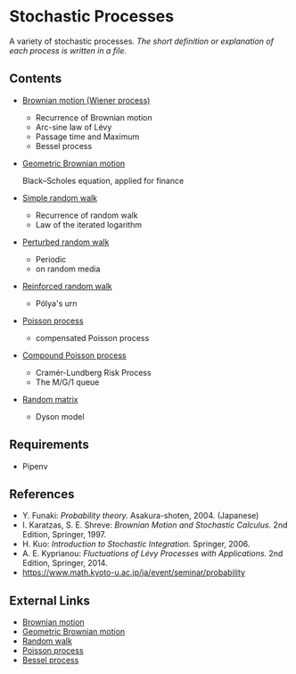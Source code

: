 # Stochastic Processes
A variety of stochastic processes.
*The short definition or explanation of each process is written in a file.*

## Contents
- [Brownian motion (Wiener process)](./processes/brownian-motion.ipynb)
  - Recurrence of Brownian motion
  - Arc-sine law of Lévy
  - Passage time and Maximum
  - Bessel process

- [Geometric Brownian motion](./processes/geometric-brownian-motion.ipynb)

    Black–Scholes equation, applied for finance

- [Simple random walk](./processes/simple-random-walk.ipynb)
  - Recurrence of random walk
  - Law of the iterated logarithm

- [Perturbed random walk](./processes/perturbed-random-walk.ipynb)
  - Periodic
  - on random media

- [Reinforced random walk](./processes/reinforced-random-walk.ipynb)
  - Pólya's urn

- [Poisson process](./processes/poisson-process.ipynb)
  - compensated Poisson process

- [Compound Poisson process](./processes/compound-poisson-process.ipynb)
  - Cramér-Lundberg Risk Process
  - The M/G/1 queue

- [Random matrix](./processes/random-matrix.ipynb)
  - Dyson model

## Requirements
- Pipenv

## References
- Y. Funaki: *Probability theory.* Asakura-shoten, 2004. (Japanese)
- I. Karatzas, S. E. Shreve: *Brownian Motion and Stochastic Calculus.* 2nd Edition, Springer, 1997. 
- H. Kuo: *Introduction to Stochastic Integration.* Springer, 2006.
- A. E. Kyprianou: *Fluctuations of Lévy Processes with Applications.* 2nd Edition, Springer, 2014.
- https://www.math.kyoto-u.ac.jp/ja/event/seminar/probability

## External Links
- [Brownian motion](https://en.wikipedia.org/wiki/Brownian_motion)
- [Geometric Brownian motion](https://en.wikipedia.org/wiki/Geometric_Brownian_motion)
- [Random walk](https://en.wikipedia.org/wiki/Random_walk)
- [Poisson process](https://en.wikipedia.org/wiki/Poisson_point_process)
- [Bessel process](https://en.wikipedia.org/wiki/Bessel_process)
